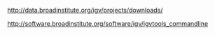 http://data.broadinstitute.org/igv/projects/downloads/


http://software.broadinstitute.org/software/igv/igvtools_commandline